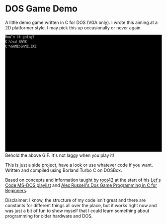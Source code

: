 # DOS Game Demo

A little demo game written in C for DOS (VGA only).
I wrote this aiming at a 2D platformer style.
I may pick this up occasionally or never again.

![A little GIF of the game](game-demo.gif)
Behold the above GIF. It's not laggy when you play it!

This is just a side project, have a look or use whatever code if you want.
Written and compiled using Borland Turbo C on DOSBox.

Based on concepts and information taught by [root42](https://www.root42.de/blog/) at the start of his [Let's Code MS-DOS playlist](https://www.youtube.com/playlist?list=PLGJnX2KGgaw2L7Uv5NThlL48G9y4rJx1X) and [Alex Russell's Dos Game Programming in C for Beginners](http://www3.telus.net/alexander_russell/course/introduction.htm).

Disclaimer: I know, the structure of my code isn't great and there are constants for different things all over the place, but it works right now and was just a bit of fun to show myself that I could learn something about programming for older hardware and DOS.
